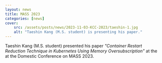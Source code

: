 ```yaml
---
layout: news
title: MASS 2023
categories: [news]
cover:
    src: /assets/posts/news/2023-11-03-KCC-2023/taeshin-1.jpg
    alt: "Taeshin Kang (M.S. student) is presenting his paper."
---
```


Taeshin Kang (M.S. student) presented his paper _"Container Restart Reduction Technique in Kubernetes Using Memory Oversubscription"_ at the at the Domestic Conference on MASS 2023.